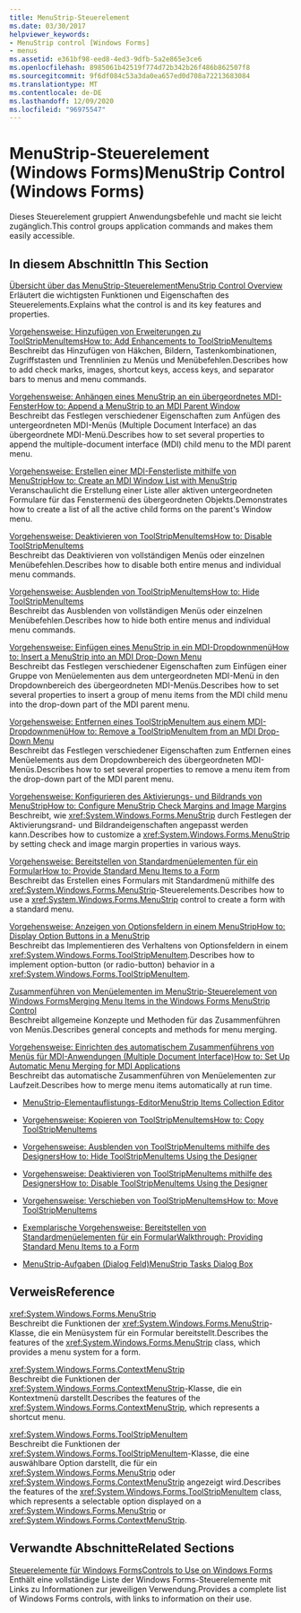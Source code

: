 ```yaml
---
title: MenuStrip-Steuerelement
ms.date: 03/30/2017
helpviewer_keywords:
- MenuStrip control [Windows Forms]
- menus
ms.assetid: e361bf98-eed8-4ed3-9dfb-5a2e865e3ce6
ms.openlocfilehash: 8985061b42519f774d72b342b26f486b862507f8
ms.sourcegitcommit: 9f6df084c53a3da0ea657ed0d708a72213683084
ms.translationtype: MT
ms.contentlocale: de-DE
ms.lasthandoff: 12/09/2020
ms.locfileid: "96975547"
---
```

# <a name="menustrip-control-windows-forms"></a><span data-ttu-id="5c917-102">MenuStrip-Steuerelement (Windows Forms)</span><span class="sxs-lookup"><span data-stu-id="5c917-102">MenuStrip Control (Windows Forms)</span></span>

<span data-ttu-id="5c917-103">Dieses Steuerelement gruppiert Anwendungsbefehle und macht sie leicht zugänglich.</span><span class="sxs-lookup"><span data-stu-id="5c917-103">This control groups application commands and makes them easily accessible.</span></span>  
  
## <a name="in-this-section"></a><span data-ttu-id="5c917-104">In diesem Abschnitt</span><span class="sxs-lookup"><span data-stu-id="5c917-104">In This Section</span></span>  

 [<span data-ttu-id="5c917-105">Übersicht über das MenuStrip-Steuerelement</span><span class="sxs-lookup"><span data-stu-id="5c917-105">MenuStrip Control Overview</span></span>](menustrip-control-overview-windows-forms.md)  
 <span data-ttu-id="5c917-106">Erläutert die wichtigsten Funktionen und Eigenschaften des Steuerelements.</span><span class="sxs-lookup"><span data-stu-id="5c917-106">Explains what the control is and its key features and properties.</span></span>  
  
 [<span data-ttu-id="5c917-107">Vorgehensweise: Hinzufügen von Erweiterungen zu ToolStripMenuItems</span><span class="sxs-lookup"><span data-stu-id="5c917-107">How to: Add Enhancements to ToolStripMenuItems</span></span>](how-to-add-enhancements-to-toolstripmenuitems.md)  
 <span data-ttu-id="5c917-108">Beschreibt das Hinzufügen von Häkchen, Bildern, Tastenkombinationen, Zugriffstasten und Trennlinien zu Menüs und Menübefehlen.</span><span class="sxs-lookup"><span data-stu-id="5c917-108">Describes how to add check marks, images, shortcut keys, access keys, and separator bars to menus and menu commands.</span></span>  
  
 [<span data-ttu-id="5c917-109">Vorgehensweise: Anhängen eines MenuStrip an ein übergeordnetes MDI-Fenster</span><span class="sxs-lookup"><span data-stu-id="5c917-109">How to: Append a MenuStrip to an MDI Parent Window</span></span>](how-to-append-a-menustrip-to-an-mdi-parent-window-windows-forms.md)  
 <span data-ttu-id="5c917-110">Beschreibt das Festlegen verschiedener Eigenschaften zum Anfügen des untergeordneten MDI-Menüs (Multiple Document Interface) an das übergeordnete MDI-Menü.</span><span class="sxs-lookup"><span data-stu-id="5c917-110">Describes how to set several properties to append the multiple-document interface (MDI) child menu to the MDI parent menu.</span></span>  
  
 [<span data-ttu-id="5c917-111">Vorgehensweise: Erstellen einer MDI-Fensterliste mithilfe von MenuStrip</span><span class="sxs-lookup"><span data-stu-id="5c917-111">How to: Create an MDI Window List with MenuStrip</span></span>](how-to-create-an-mdi-window-list-with-menustrip-windows-forms.md)  
 <span data-ttu-id="5c917-112">Veranschaulicht die Erstellung einer Liste aller aktiven untergeordneten Formulare für das Fenstermenü des übergeordneten Objekts.</span><span class="sxs-lookup"><span data-stu-id="5c917-112">Demonstrates how to create a list of all the active child forms on the parent's Window menu.</span></span>  
  
 [<span data-ttu-id="5c917-113">Vorgehensweise: Deaktivieren von ToolStripMenuItems</span><span class="sxs-lookup"><span data-stu-id="5c917-113">How to: Disable ToolStripMenuItems</span></span>](how-to-disable-toolstripmenuitems.md)  
 <span data-ttu-id="5c917-114">Beschreibt das Deaktivieren von vollständigen Menüs oder einzelnen Menübefehlen.</span><span class="sxs-lookup"><span data-stu-id="5c917-114">Describes how to disable both entire menus and individual menu commands.</span></span>  
  
 [<span data-ttu-id="5c917-115">Vorgehensweise: Ausblenden von ToolStripMenuItems</span><span class="sxs-lookup"><span data-stu-id="5c917-115">How to: Hide ToolStripMenuItems</span></span>](how-to-hide-toolstripmenuitems.md)  
 <span data-ttu-id="5c917-116">Beschreibt das Ausblenden von vollständigen Menüs oder einzelnen Menübefehlen.</span><span class="sxs-lookup"><span data-stu-id="5c917-116">Describes how to hide both entire menus and individual menu commands.</span></span>  
  
 [<span data-ttu-id="5c917-117">Vorgehensweise: Einfügen eines MenuStrip in ein MDI-Dropdownmenü</span><span class="sxs-lookup"><span data-stu-id="5c917-117">How to: Insert a MenuStrip into an MDI Drop-Down Menu</span></span>](how-to-insert-a-menustrip-into-an-mdi-drop-down-menu-windows-forms.md)  
 <span data-ttu-id="5c917-118">Beschreibt das Festlegen verschiedener Eigenschaften zum Einfügen einer Gruppe von Menüelementen aus dem untergeordneten MDI-Menü in den Dropdownbereich des übergeordneten MDI-Menüs.</span><span class="sxs-lookup"><span data-stu-id="5c917-118">Describes how to set several properties to insert a group of menu items from the MDI child menu into the drop-down part of the MDI parent menu.</span></span>  
  
 [<span data-ttu-id="5c917-119">Vorgehensweise: Entfernen eines ToolStripMenuItem aus einem MDI-Dropdownmenü</span><span class="sxs-lookup"><span data-stu-id="5c917-119">How to: Remove a ToolStripMenuItem from an MDI Drop-Down Menu</span></span>](how-to-remove-a-toolstripmenuitem-from-an-mdi-drop-down-menu-windows-forms.md)  
 <span data-ttu-id="5c917-120">Beschreibt das Festlegen verschiedener Eigenschaften zum Entfernen eines Menüelements aus dem Dropdownbereich des übergeordneten MDI-Menüs.</span><span class="sxs-lookup"><span data-stu-id="5c917-120">Describes how to set several properties to remove a menu item from the drop-down part of the MDI parent menu.</span></span>  
  
 [<span data-ttu-id="5c917-121">Vorgehensweise: Konfigurieren des Aktivierungs- und Bildrands von MenuStrip</span><span class="sxs-lookup"><span data-stu-id="5c917-121">How to: Configure MenuStrip Check Margins and Image Margins</span></span>](how-to-configure-menustrip-check-margins-and-image-margins.md)  
 <span data-ttu-id="5c917-122">Beschreibt, wie <xref:System.Windows.Forms.MenuStrip> durch Festlegen der Aktivierungsrand- und Bildrandeigenschaften angepasst werden kann.</span><span class="sxs-lookup"><span data-stu-id="5c917-122">Describes how to customize a <xref:System.Windows.Forms.MenuStrip> by setting check and image margin properties in various ways.</span></span>  
  
 [<span data-ttu-id="5c917-123">Vorgehensweise: Bereitstellen von Standardmenüelementen für ein Formular</span><span class="sxs-lookup"><span data-stu-id="5c917-123">How to: Provide Standard Menu Items to a Form</span></span>](how-to-provide-standard-menu-items-to-a-form.md)  
 <span data-ttu-id="5c917-124">Beschreibt das Erstellen eines Formulars mit Standardmenü mithilfe des <xref:System.Windows.Forms.MenuStrip>-Steuerelements.</span><span class="sxs-lookup"><span data-stu-id="5c917-124">Describes how to use a <xref:System.Windows.Forms.MenuStrip> control to create a form with a standard menu.</span></span>  
  
 [<span data-ttu-id="5c917-125">Vorgehensweise: Anzeigen von Optionsfeldern in einem MenuStrip</span><span class="sxs-lookup"><span data-stu-id="5c917-125">How to: Display Option Buttons in a MenuStrip</span></span>](how-to-display-option-buttons-in-a-menustrip-windows-forms.md)  
 <span data-ttu-id="5c917-126">Beschreibt das Implementieren des Verhaltens von Optionsfeldern in einem <xref:System.Windows.Forms.ToolStripMenuItem>.</span><span class="sxs-lookup"><span data-stu-id="5c917-126">Describes how to implement option-button (or radio-button) behavior in a <xref:System.Windows.Forms.ToolStripMenuItem>.</span></span>  
  
 [<span data-ttu-id="5c917-127">Zusammenführen von Menüelementen im MenuStrip-Steuerelement von Windows Forms</span><span class="sxs-lookup"><span data-stu-id="5c917-127">Merging Menu Items in the Windows Forms MenuStrip Control</span></span>](merging-menu-items-in-the-windows-forms-menustrip-control.md)  
 <span data-ttu-id="5c917-128">Beschreibt allgemeine Konzepte und Methoden für das Zusammenführen von Menüs.</span><span class="sxs-lookup"><span data-stu-id="5c917-128">Describes general concepts and methods for menu merging.</span></span>  
  
 [<span data-ttu-id="5c917-129">Vorgehensweise: Einrichten des automatischem Zusammenführens von Menüs für MDI-Anwendungen (Multiple Document Interface)</span><span class="sxs-lookup"><span data-stu-id="5c917-129">How to: Set Up Automatic Menu Merging for MDI Applications</span></span>](how-to-set-up-automatic-menu-merging-for-mdi-applications.md)  
 <span data-ttu-id="5c917-130">Beschreibt das automatische Zusammenführen von Menüelementen zur Laufzeit.</span><span class="sxs-lookup"><span data-stu-id="5c917-130">Describes how to merge menu items automatically at run time.</span></span>  
  
- <span data-ttu-id="5c917-131">[MenuStrip-Elementauflistungs-Editor](/previous-versions/visualstudio/visual-studio-2010/ms233625(v=vs.100))</span><span class="sxs-lookup"><span data-stu-id="5c917-131">[MenuStrip Items Collection Editor](/previous-versions/visualstudio/visual-studio-2010/ms233625(v=vs.100))</span></span>  
  
- [<span data-ttu-id="5c917-132">Vorgehensweise: Kopieren von ToolStripMenuItems</span><span class="sxs-lookup"><span data-stu-id="5c917-132">How to: Copy ToolStripMenuItems</span></span>](how-to-copy-toolstripmenuitems.md)  
  
- [<span data-ttu-id="5c917-133">Vorgehensweise: Ausblenden von ToolStripMenuItems mithilfe des Designers</span><span class="sxs-lookup"><span data-stu-id="5c917-133">How to: Hide ToolStripMenuItems Using the Designer</span></span>](how-to-hide-toolstripmenuitems-using-the-designer.md)  
  
- [<span data-ttu-id="5c917-134">Vorgehensweise: Deaktivieren von ToolStripMenuItems mithilfe des Designers</span><span class="sxs-lookup"><span data-stu-id="5c917-134">How to: Disable ToolStripMenuItems Using the Designer</span></span>](how-to-disable-toolstripmenuitems-using-the-designer.md)  
  
- [<span data-ttu-id="5c917-135">Vorgehensweise: Verschieben von ToolStripMenuItems</span><span class="sxs-lookup"><span data-stu-id="5c917-135">How to: Move ToolStripMenuItems</span></span>](how-to-move-toolstripmenuitems.md)  
  
- [<span data-ttu-id="5c917-136">Exemplarische Vorgehensweise: Bereitstellen von Standardmenüelementen für ein Formular</span><span class="sxs-lookup"><span data-stu-id="5c917-136">Walkthrough: Providing Standard Menu Items to a Form</span></span>](walkthrough-providing-standard-menu-items-to-a-form.md)  
  
- <span data-ttu-id="5c917-137">[MenuStrip-Aufgaben (Dialog Feld)](/previous-versions/visualstudio/visual-studio-2010/ms233645(v=vs.100))</span><span class="sxs-lookup"><span data-stu-id="5c917-137">[MenuStrip Tasks Dialog Box](/previous-versions/visualstudio/visual-studio-2010/ms233645(v=vs.100))</span></span>  
  
## <a name="reference"></a><span data-ttu-id="5c917-138">Verweis</span><span class="sxs-lookup"><span data-stu-id="5c917-138">Reference</span></span>  

 <xref:System.Windows.Forms.MenuStrip>  
 <span data-ttu-id="5c917-139">Beschreibt die Funktionen der <xref:System.Windows.Forms.MenuStrip>-Klasse, die ein Menüsystem für ein Formular bereitstellt.</span><span class="sxs-lookup"><span data-stu-id="5c917-139">Describes the features of the <xref:System.Windows.Forms.MenuStrip> class, which provides a menu system for a form.</span></span>  
  
 <xref:System.Windows.Forms.ContextMenuStrip>  
 <span data-ttu-id="5c917-140">Beschreibt die Funktionen der <xref:System.Windows.Forms.ContextMenuStrip>-Klasse, die ein Kontextmenü darstellt.</span><span class="sxs-lookup"><span data-stu-id="5c917-140">Describes the features of the <xref:System.Windows.Forms.ContextMenuStrip>, which represents a shortcut menu.</span></span>  
  
 <xref:System.Windows.Forms.ToolStripMenuItem>  
 <span data-ttu-id="5c917-141">Beschreibt die Funktionen der <xref:System.Windows.Forms.ToolStripMenuItem>-Klasse, die eine auswählbare Option darstellt, die für ein <xref:System.Windows.Forms.MenuStrip> oder <xref:System.Windows.Forms.ContextMenuStrip> angezeigt wird.</span><span class="sxs-lookup"><span data-stu-id="5c917-141">Describes the features of the <xref:System.Windows.Forms.ToolStripMenuItem> class, which represents a selectable option displayed on a <xref:System.Windows.Forms.MenuStrip> or <xref:System.Windows.Forms.ContextMenuStrip>.</span></span>  
  
## <a name="related-sections"></a><span data-ttu-id="5c917-142">Verwandte Abschnitte</span><span class="sxs-lookup"><span data-stu-id="5c917-142">Related Sections</span></span>  

 [<span data-ttu-id="5c917-143">Steuerelemente für Windows Forms</span><span class="sxs-lookup"><span data-stu-id="5c917-143">Controls to Use on Windows Forms</span></span>](controls-to-use-on-windows-forms.md)  
 <span data-ttu-id="5c917-144">Enthält eine vollständige Liste der Windows Forms-Steuerelemente mit Links zu Informationen zur jeweiligen Verwendung.</span><span class="sxs-lookup"><span data-stu-id="5c917-144">Provides a complete list of Windows Forms controls, with links to information on their use.</span></span>
